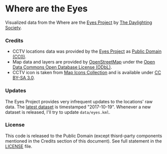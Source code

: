 # Where are the Eyes
Visualized data from the Where are the [Eyes Project](https://eyes.daylightingsociety.org/) by [The Daylighting Society](https://daylightingsociety.org/).

### Credits

- CCTV locations data was provided by the [Eyes Project](https://eyes.daylightingsociety.org/rawdata) as [Public Domain (CC0)](https://creativecommons.org/publicdomain/zero/1.0/).
- Map data and layers are provided by [OpenStreetMap](https://www.openstreetmap.org/) under the [Open Data Commons Open Database License (ODbL)](https://opendatacommons.org/licenses/odbl/).
- CCTV icon is taken from [Map Icons Collection](https://mapicons.mapsmarker.com/) and is available under [CC BY-SA 3.0](http://creativecommons.org/licenses/by-sa/3.0/).

### Updates

The Eyes Project provides very infrequent updates to the locations' raw data. The [latest dataset](https://eyes.daylightingsociety.org/rawdata) is timestamped "2017-10-19". Whenever a new dataset is released, I'll try to update `data/eyes.kml`.

### License

This code is released to the Public Domain (except thisrd-party components mentioned in the Credits section of this document). See full statement in the [LICENSE](LICENSE) file.
